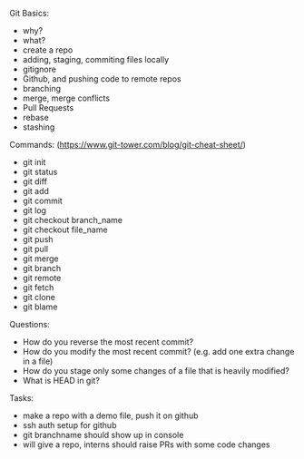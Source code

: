 Git Basics:

- why?
- what?
- create a repo
- adding, staging, commiting files locally
- gitignore
- Github, and pushing code to remote repos
- branching
- merge, merge conflicts
- Pull Requests
- rebase
- stashing

Commands: (https://www.git-tower.com/blog/git-cheat-sheet/)
  - git init
  - git status
  - git diff
  - git add
  - git commit
  - git log
  - git checkout branch_name
  - git checkout file_name
  - git push
  - git pull
  - git merge
  - git branch
  - git remote
  - git fetch
  - git clone
  - git blame
  
Questions:
- How do you reverse the most recent commit?
- How do you modify the most recent commit? (e.g. add one extra change in a file)
- How do you stage only some changes of a file that is heavily modified?
- What is HEAD in git?

Tasks:
  - make a repo with a demo file, push it on github
  - ssh auth setup for github
  - git branchname should show up in console
  - will give a repo, interns should raise PRs with some code changes